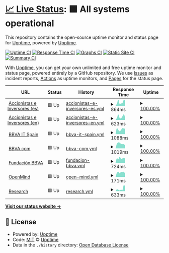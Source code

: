 # [📈 Live Status](https://upptime.github.io/upptime): <!--live status--> **🟩 All systems operational**

This repository contains the open-source uptime monitor and status page for [Upptime](https://upptime.js.org), powered by [Upptime](https://github.com/upptime/upptime).

[![Uptime CI](https://github.com/next-franciscocalle/openweb-uptime/workflows/Uptime%20CI/badge.svg)](https://github.com/next-franciscocalle/openweb-uptime/actions?query=workflow%3A%22Uptime+CI%22)
[![Response Time CI](https://github.com/next-franciscocalle/openweb-uptime/workflows/Response%20Time%20CI/badge.svg)](https://github.com/next-franciscocalle/openweb-uptime/actions?query=workflow%3A%22Response+Time+CI%22)
[![Graphs CI](https://github.com/next-franciscocalle/openweb-uptime/workflows/Graphs%20CI/badge.svg)](https://github.com/next-franciscocalle/openweb-uptime/actions?query=workflow%3A%22Graphs+CI%22)
[![Static Site CI](https://github.com/next-franciscocalle/openweb-uptime/workflows/Static%20Site%20CI/badge.svg)](https://github.com/next-franciscocalle/openweb-uptime/actions?query=workflow%3A%22Static+Site+CI%22)
[![Summary CI](https://github.com/next-franciscocalle/openweb-uptime/workflows/Summary%20CI/badge.svg)](https://github.com/next-franciscocalle/openweb-uptime/actions?query=workflow%3A%22Summary+CI%22)

With [Upptime](https://upptime.js.org), you can get your own unlimited and free uptime monitor and status page, powered entirely by a GitHub repository. We use [Issues](https://github.com/upptime/upptime/issues) as incident reports, [Actions](https://github.com/next-franciscocalle/openweb-uptime/actions) as uptime monitors, and [Pages](https://upptime.github.io/upptime) for the status page.

<!--start: status pages-->
<!-- This summary is generated by Upptime (https://github.com/upptime/upptime) -->
<!-- Do not edit this manually, your changes will be overwritten -->
<!-- prettier-ignore -->
| URL | Status | History | Response Time | Uptime |
| --- | ------ | ------- | ------------- | ------ |
| <img alt="" src="https://webpublicas.bbva.com/assets/images/favicon.png" height="13"> [Accionistas e Inversores (es)](https://accionistaseinversores.bbva.com/) | 🟩 Up | [accionistas-e-inversores-es.yml](https://github.com/BBVA-Openweb/uptime-sites/commits/HEAD/history/accionistas-e-inversores-es.yml) | <details><summary><img alt="Response time graph" src="./graphs/accionistas-e-inversores-es/response-time-week.png" height="20"> 864ms</summary><br><a href="https://uptime.openweb.bbva/history/accionistas-e-inversores-es"><img alt="Response time 590" src="https://img.shields.io/endpoint?url=https%3A%2F%2Fraw.githubusercontent.com%2FBBVA-Openweb%2Fuptime-sites%2FHEAD%2Fapi%2Faccionistas-e-inversores-es%2Fresponse-time.json"></a><br><a href="https://uptime.openweb.bbva/history/accionistas-e-inversores-es"><img alt="24-hour response time 607" src="https://img.shields.io/endpoint?url=https%3A%2F%2Fraw.githubusercontent.com%2FBBVA-Openweb%2Fuptime-sites%2FHEAD%2Fapi%2Faccionistas-e-inversores-es%2Fresponse-time-day.json"></a><br><a href="https://uptime.openweb.bbva/history/accionistas-e-inversores-es"><img alt="7-day response time 864" src="https://img.shields.io/endpoint?url=https%3A%2F%2Fraw.githubusercontent.com%2FBBVA-Openweb%2Fuptime-sites%2FHEAD%2Fapi%2Faccionistas-e-inversores-es%2Fresponse-time-week.json"></a><br><a href="https://uptime.openweb.bbva/history/accionistas-e-inversores-es"><img alt="30-day response time 647" src="https://img.shields.io/endpoint?url=https%3A%2F%2Fraw.githubusercontent.com%2FBBVA-Openweb%2Fuptime-sites%2FHEAD%2Fapi%2Faccionistas-e-inversores-es%2Fresponse-time-month.json"></a><br><a href="https://uptime.openweb.bbva/history/accionistas-e-inversores-es"><img alt="1-year response time 603" src="https://img.shields.io/endpoint?url=https%3A%2F%2Fraw.githubusercontent.com%2FBBVA-Openweb%2Fuptime-sites%2FHEAD%2Fapi%2Faccionistas-e-inversores-es%2Fresponse-time-year.json"></a></details> | <details><summary><a href="https://uptime.openweb.bbva/history/accionistas-e-inversores-es">100.00%</a></summary><a href="https://uptime.openweb.bbva/history/accionistas-e-inversores-es"><img alt="All-time uptime 100.00%" src="https://img.shields.io/endpoint?url=https%3A%2F%2Fraw.githubusercontent.com%2FBBVA-Openweb%2Fuptime-sites%2FHEAD%2Fapi%2Faccionistas-e-inversores-es%2Fuptime.json"></a><br><a href="https://uptime.openweb.bbva/history/accionistas-e-inversores-es"><img alt="24-hour uptime 100.00%" src="https://img.shields.io/endpoint?url=https%3A%2F%2Fraw.githubusercontent.com%2FBBVA-Openweb%2Fuptime-sites%2FHEAD%2Fapi%2Faccionistas-e-inversores-es%2Fuptime-day.json"></a><br><a href="https://uptime.openweb.bbva/history/accionistas-e-inversores-es"><img alt="7-day uptime 100.00%" src="https://img.shields.io/endpoint?url=https%3A%2F%2Fraw.githubusercontent.com%2FBBVA-Openweb%2Fuptime-sites%2FHEAD%2Fapi%2Faccionistas-e-inversores-es%2Fuptime-week.json"></a><br><a href="https://uptime.openweb.bbva/history/accionistas-e-inversores-es"><img alt="30-day uptime 100.00%" src="https://img.shields.io/endpoint?url=https%3A%2F%2Fraw.githubusercontent.com%2FBBVA-Openweb%2Fuptime-sites%2FHEAD%2Fapi%2Faccionistas-e-inversores-es%2Fuptime-month.json"></a><br><a href="https://uptime.openweb.bbva/history/accionistas-e-inversores-es"><img alt="1-year uptime 100.00%" src="https://img.shields.io/endpoint?url=https%3A%2F%2Fraw.githubusercontent.com%2FBBVA-Openweb%2Fuptime-sites%2FHEAD%2Fapi%2Faccionistas-e-inversores-es%2Fuptime-year.json"></a></details>
| <img alt="" src="https://webpublicas.bbva.com/assets/images/favicon.png" height="13"> [Accionistas e Inversores (en)](https://shareholdersandinvestors.bbva.com/) | 🟩 Up | [accionistas-e-inversores-en.yml](https://github.com/BBVA-Openweb/uptime-sites/commits/HEAD/history/accionistas-e-inversores-en.yml) | <details><summary><img alt="Response time graph" src="./graphs/accionistas-e-inversores-en/response-time-week.png" height="20"> 623ms</summary><br><a href="https://uptime.openweb.bbva/history/accionistas-e-inversores-en"><img alt="Response time 533" src="https://img.shields.io/endpoint?url=https%3A%2F%2Fraw.githubusercontent.com%2FBBVA-Openweb%2Fuptime-sites%2FHEAD%2Fapi%2Faccionistas-e-inversores-en%2Fresponse-time.json"></a><br><a href="https://uptime.openweb.bbva/history/accionistas-e-inversores-en"><img alt="24-hour response time 413" src="https://img.shields.io/endpoint?url=https%3A%2F%2Fraw.githubusercontent.com%2FBBVA-Openweb%2Fuptime-sites%2FHEAD%2Fapi%2Faccionistas-e-inversores-en%2Fresponse-time-day.json"></a><br><a href="https://uptime.openweb.bbva/history/accionistas-e-inversores-en"><img alt="7-day response time 623" src="https://img.shields.io/endpoint?url=https%3A%2F%2Fraw.githubusercontent.com%2FBBVA-Openweb%2Fuptime-sites%2FHEAD%2Fapi%2Faccionistas-e-inversores-en%2Fresponse-time-week.json"></a><br><a href="https://uptime.openweb.bbva/history/accionistas-e-inversores-en"><img alt="30-day response time 551" src="https://img.shields.io/endpoint?url=https%3A%2F%2Fraw.githubusercontent.com%2FBBVA-Openweb%2Fuptime-sites%2FHEAD%2Fapi%2Faccionistas-e-inversores-en%2Fresponse-time-month.json"></a><br><a href="https://uptime.openweb.bbva/history/accionistas-e-inversores-en"><img alt="1-year response time 545" src="https://img.shields.io/endpoint?url=https%3A%2F%2Fraw.githubusercontent.com%2FBBVA-Openweb%2Fuptime-sites%2FHEAD%2Fapi%2Faccionistas-e-inversores-en%2Fresponse-time-year.json"></a></details> | <details><summary><a href="https://uptime.openweb.bbva/history/accionistas-e-inversores-en">100.00%</a></summary><a href="https://uptime.openweb.bbva/history/accionistas-e-inversores-en"><img alt="All-time uptime 100.00%" src="https://img.shields.io/endpoint?url=https%3A%2F%2Fraw.githubusercontent.com%2FBBVA-Openweb%2Fuptime-sites%2FHEAD%2Fapi%2Faccionistas-e-inversores-en%2Fuptime.json"></a><br><a href="https://uptime.openweb.bbva/history/accionistas-e-inversores-en"><img alt="24-hour uptime 100.00%" src="https://img.shields.io/endpoint?url=https%3A%2F%2Fraw.githubusercontent.com%2FBBVA-Openweb%2Fuptime-sites%2FHEAD%2Fapi%2Faccionistas-e-inversores-en%2Fuptime-day.json"></a><br><a href="https://uptime.openweb.bbva/history/accionistas-e-inversores-en"><img alt="7-day uptime 100.00%" src="https://img.shields.io/endpoint?url=https%3A%2F%2Fraw.githubusercontent.com%2FBBVA-Openweb%2Fuptime-sites%2FHEAD%2Fapi%2Faccionistas-e-inversores-en%2Fuptime-week.json"></a><br><a href="https://uptime.openweb.bbva/history/accionistas-e-inversores-en"><img alt="30-day uptime 100.00%" src="https://img.shields.io/endpoint?url=https%3A%2F%2Fraw.githubusercontent.com%2FBBVA-Openweb%2Fuptime-sites%2FHEAD%2Fapi%2Faccionistas-e-inversores-en%2Fuptime-month.json"></a><br><a href="https://uptime.openweb.bbva/history/accionistas-e-inversores-en"><img alt="1-year uptime 100.00%" src="https://img.shields.io/endpoint?url=https%3A%2F%2Fraw.githubusercontent.com%2FBBVA-Openweb%2Fuptime-sites%2FHEAD%2Fapi%2Faccionistas-e-inversores-en%2Fuptime-year.json"></a></details>
| <img alt="" src="https://webpublicas.bbva.com/assets/images/favicon.png" height="13"> [BBVA IT Spain](https://www.bbvaitspain.com) | 🟩 Up | [bbva-it-spain.yml](https://github.com/BBVA-Openweb/uptime-sites/commits/HEAD/history/bbva-it-spain.yml) | <details><summary><img alt="Response time graph" src="./graphs/bbva-it-spain/response-time-week.png" height="20"> 1088ms</summary><br><a href="https://uptime.openweb.bbva/history/bbva-it-spain"><img alt="Response time 1059" src="https://img.shields.io/endpoint?url=https%3A%2F%2Fraw.githubusercontent.com%2FBBVA-Openweb%2Fuptime-sites%2FHEAD%2Fapi%2Fbbva-it-spain%2Fresponse-time.json"></a><br><a href="https://uptime.openweb.bbva/history/bbva-it-spain"><img alt="24-hour response time 1422" src="https://img.shields.io/endpoint?url=https%3A%2F%2Fraw.githubusercontent.com%2FBBVA-Openweb%2Fuptime-sites%2FHEAD%2Fapi%2Fbbva-it-spain%2Fresponse-time-day.json"></a><br><a href="https://uptime.openweb.bbva/history/bbva-it-spain"><img alt="7-day response time 1088" src="https://img.shields.io/endpoint?url=https%3A%2F%2Fraw.githubusercontent.com%2FBBVA-Openweb%2Fuptime-sites%2FHEAD%2Fapi%2Fbbva-it-spain%2Fresponse-time-week.json"></a><br><a href="https://uptime.openweb.bbva/history/bbva-it-spain"><img alt="30-day response time 1181" src="https://img.shields.io/endpoint?url=https%3A%2F%2Fraw.githubusercontent.com%2FBBVA-Openweb%2Fuptime-sites%2FHEAD%2Fapi%2Fbbva-it-spain%2Fresponse-time-month.json"></a><br><a href="https://uptime.openweb.bbva/history/bbva-it-spain"><img alt="1-year response time 1109" src="https://img.shields.io/endpoint?url=https%3A%2F%2Fraw.githubusercontent.com%2FBBVA-Openweb%2Fuptime-sites%2FHEAD%2Fapi%2Fbbva-it-spain%2Fresponse-time-year.json"></a></details> | <details><summary><a href="https://uptime.openweb.bbva/history/bbva-it-spain">100.00%</a></summary><a href="https://uptime.openweb.bbva/history/bbva-it-spain"><img alt="All-time uptime 100.00%" src="https://img.shields.io/endpoint?url=https%3A%2F%2Fraw.githubusercontent.com%2FBBVA-Openweb%2Fuptime-sites%2FHEAD%2Fapi%2Fbbva-it-spain%2Fuptime.json"></a><br><a href="https://uptime.openweb.bbva/history/bbva-it-spain"><img alt="24-hour uptime 100.00%" src="https://img.shields.io/endpoint?url=https%3A%2F%2Fraw.githubusercontent.com%2FBBVA-Openweb%2Fuptime-sites%2FHEAD%2Fapi%2Fbbva-it-spain%2Fuptime-day.json"></a><br><a href="https://uptime.openweb.bbva/history/bbva-it-spain"><img alt="7-day uptime 100.00%" src="https://img.shields.io/endpoint?url=https%3A%2F%2Fraw.githubusercontent.com%2FBBVA-Openweb%2Fuptime-sites%2FHEAD%2Fapi%2Fbbva-it-spain%2Fuptime-week.json"></a><br><a href="https://uptime.openweb.bbva/history/bbva-it-spain"><img alt="30-day uptime 100.00%" src="https://img.shields.io/endpoint?url=https%3A%2F%2Fraw.githubusercontent.com%2FBBVA-Openweb%2Fuptime-sites%2FHEAD%2Fapi%2Fbbva-it-spain%2Fuptime-month.json"></a><br><a href="https://uptime.openweb.bbva/history/bbva-it-spain"><img alt="1-year uptime 100.00%" src="https://img.shields.io/endpoint?url=https%3A%2F%2Fraw.githubusercontent.com%2FBBVA-Openweb%2Fuptime-sites%2FHEAD%2Fapi%2Fbbva-it-spain%2Fuptime-year.json"></a></details>
| <img alt="" src="https://webpublicas.bbva.com/assets/images/favicon.png" height="13"> [BBVA.com](https://www.bbva.com) | 🟩 Up | [bbva-com.yml](https://github.com/BBVA-Openweb/uptime-sites/commits/HEAD/history/bbva-com.yml) | <details><summary><img alt="Response time graph" src="./graphs/bbva-com/response-time-week.png" height="20"> 1019ms</summary><br><a href="https://uptime.openweb.bbva/history/bbva-com"><img alt="Response time 846" src="https://img.shields.io/endpoint?url=https%3A%2F%2Fraw.githubusercontent.com%2FBBVA-Openweb%2Fuptime-sites%2FHEAD%2Fapi%2Fbbva-com%2Fresponse-time.json"></a><br><a href="https://uptime.openweb.bbva/history/bbva-com"><img alt="24-hour response time 1961" src="https://img.shields.io/endpoint?url=https%3A%2F%2Fraw.githubusercontent.com%2FBBVA-Openweb%2Fuptime-sites%2FHEAD%2Fapi%2Fbbva-com%2Fresponse-time-day.json"></a><br><a href="https://uptime.openweb.bbva/history/bbva-com"><img alt="7-day response time 1019" src="https://img.shields.io/endpoint?url=https%3A%2F%2Fraw.githubusercontent.com%2FBBVA-Openweb%2Fuptime-sites%2FHEAD%2Fapi%2Fbbva-com%2Fresponse-time-week.json"></a><br><a href="https://uptime.openweb.bbva/history/bbva-com"><img alt="30-day response time 852" src="https://img.shields.io/endpoint?url=https%3A%2F%2Fraw.githubusercontent.com%2FBBVA-Openweb%2Fuptime-sites%2FHEAD%2Fapi%2Fbbva-com%2Fresponse-time-month.json"></a><br><a href="https://uptime.openweb.bbva/history/bbva-com"><img alt="1-year response time 860" src="https://img.shields.io/endpoint?url=https%3A%2F%2Fraw.githubusercontent.com%2FBBVA-Openweb%2Fuptime-sites%2FHEAD%2Fapi%2Fbbva-com%2Fresponse-time-year.json"></a></details> | <details><summary><a href="https://uptime.openweb.bbva/history/bbva-com">100.00%</a></summary><a href="https://uptime.openweb.bbva/history/bbva-com"><img alt="All-time uptime 100.00%" src="https://img.shields.io/endpoint?url=https%3A%2F%2Fraw.githubusercontent.com%2FBBVA-Openweb%2Fuptime-sites%2FHEAD%2Fapi%2Fbbva-com%2Fuptime.json"></a><br><a href="https://uptime.openweb.bbva/history/bbva-com"><img alt="24-hour uptime 100.00%" src="https://img.shields.io/endpoint?url=https%3A%2F%2Fraw.githubusercontent.com%2FBBVA-Openweb%2Fuptime-sites%2FHEAD%2Fapi%2Fbbva-com%2Fuptime-day.json"></a><br><a href="https://uptime.openweb.bbva/history/bbva-com"><img alt="7-day uptime 100.00%" src="https://img.shields.io/endpoint?url=https%3A%2F%2Fraw.githubusercontent.com%2FBBVA-Openweb%2Fuptime-sites%2FHEAD%2Fapi%2Fbbva-com%2Fuptime-week.json"></a><br><a href="https://uptime.openweb.bbva/history/bbva-com"><img alt="30-day uptime 100.00%" src="https://img.shields.io/endpoint?url=https%3A%2F%2Fraw.githubusercontent.com%2FBBVA-Openweb%2Fuptime-sites%2FHEAD%2Fapi%2Fbbva-com%2Fuptime-month.json"></a><br><a href="https://uptime.openweb.bbva/history/bbva-com"><img alt="1-year uptime 100.00%" src="https://img.shields.io/endpoint?url=https%3A%2F%2Fraw.githubusercontent.com%2FBBVA-Openweb%2Fuptime-sites%2FHEAD%2Fapi%2Fbbva-com%2Fuptime-year.json"></a></details>
| <img alt="" src="https://webpublicas.bbva.com/assets/images/favicon.png" height="13"> [Fundación BBVA](https://www.fbbva.es/) | 🟩 Up | [fundacion-bbva.yml](https://github.com/BBVA-Openweb/uptime-sites/commits/HEAD/history/fundacion-bbva.yml) | <details><summary><img alt="Response time graph" src="./graphs/fundacion-bbva/response-time-week.png" height="20"> 724ms</summary><br><a href="https://uptime.openweb.bbva/history/fundacion-bbva"><img alt="Response time 569" src="https://img.shields.io/endpoint?url=https%3A%2F%2Fraw.githubusercontent.com%2FBBVA-Openweb%2Fuptime-sites%2FHEAD%2Fapi%2Ffundacion-bbva%2Fresponse-time.json"></a><br><a href="https://uptime.openweb.bbva/history/fundacion-bbva"><img alt="24-hour response time 1202" src="https://img.shields.io/endpoint?url=https%3A%2F%2Fraw.githubusercontent.com%2FBBVA-Openweb%2Fuptime-sites%2FHEAD%2Fapi%2Ffundacion-bbva%2Fresponse-time-day.json"></a><br><a href="https://uptime.openweb.bbva/history/fundacion-bbva"><img alt="7-day response time 724" src="https://img.shields.io/endpoint?url=https%3A%2F%2Fraw.githubusercontent.com%2FBBVA-Openweb%2Fuptime-sites%2FHEAD%2Fapi%2Ffundacion-bbva%2Fresponse-time-week.json"></a><br><a href="https://uptime.openweb.bbva/history/fundacion-bbva"><img alt="30-day response time 770" src="https://img.shields.io/endpoint?url=https%3A%2F%2Fraw.githubusercontent.com%2FBBVA-Openweb%2Fuptime-sites%2FHEAD%2Fapi%2Ffundacion-bbva%2Fresponse-time-month.json"></a><br><a href="https://uptime.openweb.bbva/history/fundacion-bbva"><img alt="1-year response time 581" src="https://img.shields.io/endpoint?url=https%3A%2F%2Fraw.githubusercontent.com%2FBBVA-Openweb%2Fuptime-sites%2FHEAD%2Fapi%2Ffundacion-bbva%2Fresponse-time-year.json"></a></details> | <details><summary><a href="https://uptime.openweb.bbva/history/fundacion-bbva">100.00%</a></summary><a href="https://uptime.openweb.bbva/history/fundacion-bbva"><img alt="All-time uptime 99.99%" src="https://img.shields.io/endpoint?url=https%3A%2F%2Fraw.githubusercontent.com%2FBBVA-Openweb%2Fuptime-sites%2FHEAD%2Fapi%2Ffundacion-bbva%2Fuptime.json"></a><br><a href="https://uptime.openweb.bbva/history/fundacion-bbva"><img alt="24-hour uptime 100.00%" src="https://img.shields.io/endpoint?url=https%3A%2F%2Fraw.githubusercontent.com%2FBBVA-Openweb%2Fuptime-sites%2FHEAD%2Fapi%2Ffundacion-bbva%2Fuptime-day.json"></a><br><a href="https://uptime.openweb.bbva/history/fundacion-bbva"><img alt="7-day uptime 100.00%" src="https://img.shields.io/endpoint?url=https%3A%2F%2Fraw.githubusercontent.com%2FBBVA-Openweb%2Fuptime-sites%2FHEAD%2Fapi%2Ffundacion-bbva%2Fuptime-week.json"></a><br><a href="https://uptime.openweb.bbva/history/fundacion-bbva"><img alt="30-day uptime 100.00%" src="https://img.shields.io/endpoint?url=https%3A%2F%2Fraw.githubusercontent.com%2FBBVA-Openweb%2Fuptime-sites%2FHEAD%2Fapi%2Ffundacion-bbva%2Fuptime-month.json"></a><br><a href="https://uptime.openweb.bbva/history/fundacion-bbva"><img alt="1-year uptime 100.00%" src="https://img.shields.io/endpoint?url=https%3A%2F%2Fraw.githubusercontent.com%2FBBVA-Openweb%2Fuptime-sites%2FHEAD%2Fapi%2Ffundacion-bbva%2Fuptime-year.json"></a></details>
| <img alt="" src="https://webpublicas.bbva.com/assets/images/favicon.png" height="13"> [OpenMind](https://www.bbvaopenmind.com/) | 🟩 Up | [open-mind.yml](https://github.com/BBVA-Openweb/uptime-sites/commits/HEAD/history/open-mind.yml) | <details><summary><img alt="Response time graph" src="./graphs/open-mind/response-time-week.png" height="20"> 171ms</summary><br><a href="https://uptime.openweb.bbva/history/open-mind"><img alt="Response time 309" src="https://img.shields.io/endpoint?url=https%3A%2F%2Fraw.githubusercontent.com%2FBBVA-Openweb%2Fuptime-sites%2FHEAD%2Fapi%2Fopen-mind%2Fresponse-time.json"></a><br><a href="https://uptime.openweb.bbva/history/open-mind"><img alt="24-hour response time 120" src="https://img.shields.io/endpoint?url=https%3A%2F%2Fraw.githubusercontent.com%2FBBVA-Openweb%2Fuptime-sites%2FHEAD%2Fapi%2Fopen-mind%2Fresponse-time-day.json"></a><br><a href="https://uptime.openweb.bbva/history/open-mind"><img alt="7-day response time 171" src="https://img.shields.io/endpoint?url=https%3A%2F%2Fraw.githubusercontent.com%2FBBVA-Openweb%2Fuptime-sites%2FHEAD%2Fapi%2Fopen-mind%2Fresponse-time-week.json"></a><br><a href="https://uptime.openweb.bbva/history/open-mind"><img alt="30-day response time 267" src="https://img.shields.io/endpoint?url=https%3A%2F%2Fraw.githubusercontent.com%2FBBVA-Openweb%2Fuptime-sites%2FHEAD%2Fapi%2Fopen-mind%2Fresponse-time-month.json"></a><br><a href="https://uptime.openweb.bbva/history/open-mind"><img alt="1-year response time 328" src="https://img.shields.io/endpoint?url=https%3A%2F%2Fraw.githubusercontent.com%2FBBVA-Openweb%2Fuptime-sites%2FHEAD%2Fapi%2Fopen-mind%2Fresponse-time-year.json"></a></details> | <details><summary><a href="https://uptime.openweb.bbva/history/open-mind">100.00%</a></summary><a href="https://uptime.openweb.bbva/history/open-mind"><img alt="All-time uptime 99.99%" src="https://img.shields.io/endpoint?url=https%3A%2F%2Fraw.githubusercontent.com%2FBBVA-Openweb%2Fuptime-sites%2FHEAD%2Fapi%2Fopen-mind%2Fuptime.json"></a><br><a href="https://uptime.openweb.bbva/history/open-mind"><img alt="24-hour uptime 100.00%" src="https://img.shields.io/endpoint?url=https%3A%2F%2Fraw.githubusercontent.com%2FBBVA-Openweb%2Fuptime-sites%2FHEAD%2Fapi%2Fopen-mind%2Fuptime-day.json"></a><br><a href="https://uptime.openweb.bbva/history/open-mind"><img alt="7-day uptime 100.00%" src="https://img.shields.io/endpoint?url=https%3A%2F%2Fraw.githubusercontent.com%2FBBVA-Openweb%2Fuptime-sites%2FHEAD%2Fapi%2Fopen-mind%2Fuptime-week.json"></a><br><a href="https://uptime.openweb.bbva/history/open-mind"><img alt="30-day uptime 100.00%" src="https://img.shields.io/endpoint?url=https%3A%2F%2Fraw.githubusercontent.com%2FBBVA-Openweb%2Fuptime-sites%2FHEAD%2Fapi%2Fopen-mind%2Fuptime-month.json"></a><br><a href="https://uptime.openweb.bbva/history/open-mind"><img alt="1-year uptime 100.00%" src="https://img.shields.io/endpoint?url=https%3A%2F%2Fraw.githubusercontent.com%2FBBVA-Openweb%2Fuptime-sites%2FHEAD%2Fapi%2Fopen-mind%2Fuptime-year.json"></a></details>
| <img alt="" src="https://webpublicas.bbva.com/assets/images/favicon.png" height="13"> [Research](https://www.bbvaresearch.com/) | 🟩 Up | [research.yml](https://github.com/BBVA-Openweb/uptime-sites/commits/HEAD/history/research.yml) | <details><summary><img alt="Response time graph" src="./graphs/research/response-time-week.png" height="20"> 633ms</summary><br><a href="https://uptime.openweb.bbva/history/research"><img alt="Response time 540" src="https://img.shields.io/endpoint?url=https%3A%2F%2Fraw.githubusercontent.com%2FBBVA-Openweb%2Fuptime-sites%2FHEAD%2Fapi%2Fresearch%2Fresponse-time.json"></a><br><a href="https://uptime.openweb.bbva/history/research"><img alt="24-hour response time 487" src="https://img.shields.io/endpoint?url=https%3A%2F%2Fraw.githubusercontent.com%2FBBVA-Openweb%2Fuptime-sites%2FHEAD%2Fapi%2Fresearch%2Fresponse-time-day.json"></a><br><a href="https://uptime.openweb.bbva/history/research"><img alt="7-day response time 633" src="https://img.shields.io/endpoint?url=https%3A%2F%2Fraw.githubusercontent.com%2FBBVA-Openweb%2Fuptime-sites%2FHEAD%2Fapi%2Fresearch%2Fresponse-time-week.json"></a><br><a href="https://uptime.openweb.bbva/history/research"><img alt="30-day response time 555" src="https://img.shields.io/endpoint?url=https%3A%2F%2Fraw.githubusercontent.com%2FBBVA-Openweb%2Fuptime-sites%2FHEAD%2Fapi%2Fresearch%2Fresponse-time-month.json"></a><br><a href="https://uptime.openweb.bbva/history/research"><img alt="1-year response time 527" src="https://img.shields.io/endpoint?url=https%3A%2F%2Fraw.githubusercontent.com%2FBBVA-Openweb%2Fuptime-sites%2FHEAD%2Fapi%2Fresearch%2Fresponse-time-year.json"></a></details> | <details><summary><a href="https://uptime.openweb.bbva/history/research">100.00%</a></summary><a href="https://uptime.openweb.bbva/history/research"><img alt="All-time uptime 100.00%" src="https://img.shields.io/endpoint?url=https%3A%2F%2Fraw.githubusercontent.com%2FBBVA-Openweb%2Fuptime-sites%2FHEAD%2Fapi%2Fresearch%2Fuptime.json"></a><br><a href="https://uptime.openweb.bbva/history/research"><img alt="24-hour uptime 100.00%" src="https://img.shields.io/endpoint?url=https%3A%2F%2Fraw.githubusercontent.com%2FBBVA-Openweb%2Fuptime-sites%2FHEAD%2Fapi%2Fresearch%2Fuptime-day.json"></a><br><a href="https://uptime.openweb.bbva/history/research"><img alt="7-day uptime 100.00%" src="https://img.shields.io/endpoint?url=https%3A%2F%2Fraw.githubusercontent.com%2FBBVA-Openweb%2Fuptime-sites%2FHEAD%2Fapi%2Fresearch%2Fuptime-week.json"></a><br><a href="https://uptime.openweb.bbva/history/research"><img alt="30-day uptime 100.00%" src="https://img.shields.io/endpoint?url=https%3A%2F%2Fraw.githubusercontent.com%2FBBVA-Openweb%2Fuptime-sites%2FHEAD%2Fapi%2Fresearch%2Fuptime-month.json"></a><br><a href="https://uptime.openweb.bbva/history/research"><img alt="1-year uptime 100.00%" src="https://img.shields.io/endpoint?url=https%3A%2F%2Fraw.githubusercontent.com%2FBBVA-Openweb%2Fuptime-sites%2FHEAD%2Fapi%2Fresearch%2Fuptime-year.json"></a></details>

<!--end: status pages-->

[**Visit our status website →**](https://upptime.github.io/upptime)

## 📄 License

- Powered by: [Upptime](https://github.com/upptime/upptime)
- Code: [MIT](./LICENSE) © [Upptime](https://upptime.js.org)
- Data in the `./history` directory: [Open Database License](https://opendatacommons.org/licenses/odbl/1-0/)
